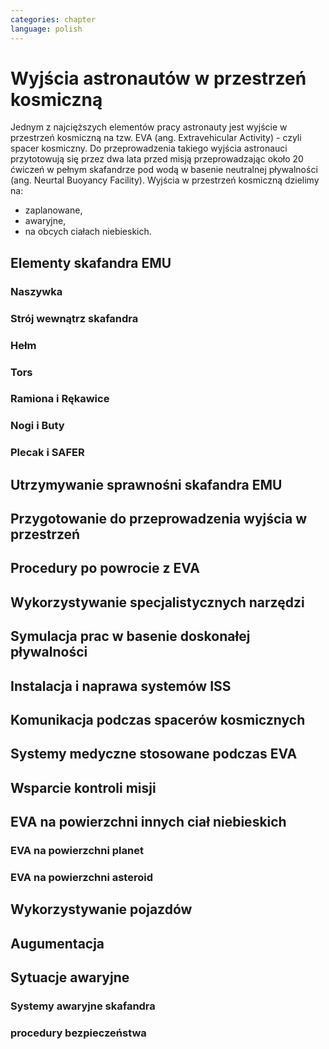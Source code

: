 ```yaml
---
categories: chapter
language: polish
---
```


# Wyjścia astronautów w przestrzeń kosmiczną

Jednym z najcięższych elementów pracy astronauty jest wyjście w przestrzeń kosmiczną na tzw. EVA (ang. Extravehicular Activity) - czyli spacer kosmiczny. Do przeprowadzenia takiego wyjścia astronauci przytotowują się przez dwa lata przed misją przeprowadzając około 20 ćwiczeń w pełnym skafandrze pod wodą w basenie neutralnej pływalności (ang. Neurtal Buoyancy Facility). Wyjścia w przestrzeń kosmiczną dzielimy na:
- zaplanowane,
- awaryjne,
- na obcych ciałach niebieskich.




## Elementy skafandra EMU
<!-- TODO: EMU
Downing - zakładanie stroju EMU
Doffing - ściąganie stroju EMU
-  total suit weighs about 275 lbs
-->
### Naszywka
<!-- 
That is the EVA insignia patch.  It is the symbol used by the team responsible for the suits.  It is a space age representation of Leonardo daVinci's Vitruvian man.  The five stars represent the five NASA programs that have utilized EVA (Extravehicular Activity).
-->

### Strój wewnątrz skafandra

### Hełm

### Tors

### Ramiona i Rękawice

### Nogi i Buty

### Plecak i SAFER
<!-- TODO: EVA Suit
- rękawice i obniżona zręczność
- szczelność
- cyrkulacja powietrza w masce
- oświetlenie nocne
- Augument Reality i możliwość zdalnego aktualizowania procedur
- checklista naramienna
- kamery na hełmie
- oświtlenie nocne

Every suit leaks

What is the pressure inside the suit during EVA.
- EMU 4.3 PSI
- Orlan 5.7 PSI
- atmospheric 14.7 psi
- w strojach tylko i wyłącznie oddychają czystym tlenem
-->


<!-- TODO: EMU - Extravehicular Mobility Unit
- design z ery Apollo
- pielucha dla dorosłych
- Cotton Long Jons (zwykła off-the shelf bielizna bawełniana)
    - ma wsiąknąć w nią pot
    - aby ciało nie było śliskie
    - aby pot nie zbierał się i nie latał w kombinezonie
- Liquid Cold Ventilation Gourmet
    - bielizna z długimi rękawami i naramiennikami poprzetykana rurkami z płynącą wodą
    - płynie w nim zimna woda
    - zmieniając prędkość płynięcia wody, można regulować temperaturę
    - rozmieszczenie rurek powoduje, że nie czujesz miejscowego chłodu, tylko rozprasza się po całym ciele
    - bielizna jest w drobną siateczkę przez którą przelatuje powietrze
- Communication Cap (Snoopy Cap)
    - wpina się do portu w skafandrze
    - pozwala na komunikację ze stacją i z ziemią
- Cotton gloves (które idą pod zwykłe rękawice) mają wsiąkać pot
- Różne pads and shields aby chronić przed urażeniem ciała i odciskami skafandra plus guzami
- Ubieranie stroju
    - Lower Torso Assembly - spodnie
    - Upper Torso Assembly - góra
    - hard upper torso - sztywna skorupa, ze względu na konieczność podtrzymywania narzędzi, Life Support Systems
    - ubierają spodnie a później nakładają górę
    - mają metalową obręcz z haczykami która spina obie części
    - później nakładają rękawice
    - hełm
- Hełm
    - strój i materiały wewnątrz tłumią echo
    - hełm się nie rusza
    - Field of View jest limited
    - Situational Awareness również jest limited
    - hełm ma wbudowany Visor ze złota (gałka po prawej)
    - oraz daszek (shield) chroniący przed direct sun (gałka po lewej)
    - szyba jest zrobiona ze zwykłego polycarbonate lexan plastic
- Rękawice
    - są customizowane do pewnego stopnia, mają dużo różnych rozmiarów
    - tradeoff pomiędzy dextirity a comfort
    - muszą lekko uwierać aby dextirity było największe
- Upper Torso i Lower Torso jest w trzech rozmiarach
    - Small
    - Medium
    - Large
- Life Support System z tyłu
- Tools z przodu
    - Mini workstation dołączany bezpośrednio do Hard Upper Torso
    - narzędzia są dobierane w zależności od zadań które trzeba wykonać przy EVA
    - narzędzia
        - ratchet wrench 3H drive, z pokrętłem z tyłu aby móc operować w małej przestrzeni, możliwość doczepienia cheater arm, aby przedłużyć uchwyt i podwoić moment torque (trzeba uważać aby nie ukręcić śruby)
        - kręcąc kluczem, klucz odpycha Ciebie więc zwykle korzysta się z niego jedną ręką a druga trzyma się stacji aby zyskać stabilność, chyba że używają foot restraint aby nie odlatywać
        - narzędzia nigdy nie mogą być bez przywiązania, są połączone ze skafandrem Equipment Theather (z karabińczykiem)
        - ze względu na różną wielkość gniazd i śrub są także przejściówki, które nakłada się na klucz, przejściówki również są podpięte do mniejszego Equipment Theater (socket catty) z zatyczką aby przy zakładaniu nie odleciały
    -
- Rosjanie mają jednoczęściowe stroje do których wchodzi się przez plecak
- Strój składa się z różnych materiałów i warstw kompozytów, tajemnica NASA
-
- ważne są rękawiczki i przeguby
- rękawice definiują to co możesz zrobić
- każdy ma swoje rękawiczki

W przypadku Emergency case ludzie rzucają eksperymenty i skupiają się na pomocy EV na powrocie do bazy.



Astronauci podczas EVA na ISS nie korzystają z radiation decimeter bo boją się, że zostanie nagrane i następnym razem ich nie puszczą.
Astronauci nie zawsze chcą wszystko raportować, na wszelki wypadek, bo nie są pewni czy wszystko zrobili perfekt.




OBSPV - OnBoard Station Procedure Viewing Software




60% astronautów jest super, reszta zdarza się że osiadają na laurach i przestają się uczyć kiedy mają już jakieś


Najlepiej skontaktować się z Bernardem aby zapytał się kogoś z EAC: Harvy i Frank de Winne o procedury szkolenia.

Skontaktować się z MPUSC - Multi Purpose User Suppoer Center

Flight note system - późniejsze informacje dla zespołu (delta information) lub updated procedures, które zmieniają się od założeń

-->

## Utrzymywanie sprawnośni skafandra EMU
<!-- TODO: Wymiana elementów w skafandrze
- nie są przystosowane do naprawy w nieważkości
- Suit "Surgery", fan, pump, water-gas separator failure
- Day and a half procedure
- Knots and bolts
- Twizzers, vacuum cleaner with mash Net do zasysania śrubek i ręcznik z drugiej strony aby upewnić się czy śrubki nie wpadają do środka
- Wszystkie rzeczy w rękawiczkach, wszystko nagrywane na kamerach i monitorowane z ziemi przez inżynierów, mają specjalne narzędzia do space suitów które nie są nigdzie wykorzystywane, space suity działają w środowisku 100% oxygen

Trening EVA
- skafander Orlan MK i Orlan MKS
- Certyfikacja w obsłudze skafandra

Amerykanskie skafandry
- EMU
- Pomarańczowy
-->


## Przygotowanie do przeprowadzenia wyjścia w przestrzeń
<!-- What medical examination you perform before and after EVA
- Ruskie MO - medical assessment (5 or 6)
- threadmill, hand ergomenter,
- ECG, cardiovascular, blood pressure, QRS complex
- zdarzyło się raz aby ktoś był wykluczony
- badają zdolność do EVA już nawet na kilka dni przed

What is the procedure for EVA preparation (oxygen intake) - pre-breath protocol
- O2 environment makes pre-breath easier
- Rosyjski strój pozwala szybciej wyjść, ale nie tak długo siedzieć
- kiedyś, oddychają czystym O2 jadąc na rowerze z maską, a później wchodzą do stroju i obniżają ciśnienie
- camp-out, śpią w śluzie z 10.2 PSI i to się zmienia z 21% do 28% tlenu
- exercise protocol in the suit, połączenie starszych
- możesz zrobić cały pre-breath przez 4 godziny w stroju (zrobili to dwukrotnie, awaryjnie)
- Rosjanie mają 30-40 minut
- jeżeli miałbyś strój z 8 PSI to nie musisz mieć żadnych pre-breath, ale nie dałoby się niczego robić

-->

## Procedury po powrocie z EVA
<!-- TODO: Procedure after EVA
- Ruskie walą wódkę, jeszcze w śluzie zanim się zdepresuryzuje. nigdy się nic nie stało
- amerykanom dwukrotnie zdarzyło się przytrzasnąć narzędzie
- wyrównują do 5 PSI i robią leak check, jeżeli nie działa, to upuszają powietrze i jeszcze raz sprawdzają właz
- nominal procedures
- repress takes 15 minutes
- depress takes 30 minutes
- cooling, oxygen supplies
-->


## Wykorzystywanie specjalistycznych narzędzi

## Symulacja prac w basenie doskonałej pływalności
<!-- TODO:

Jak trenują EVA, o których nie wiedzą, że będą potrzebowali w przyszłości:
- generic training - szkolenie generyczne z umiejętności, które się zawsze przydają
- cross-training szkolą ludzi tak by każdy miał przynajmniej pojęcie jak to się robi

Generic Training
a później Flight Assignment
Repetition mode już bezpośrednio przed samym wylotem.

Czasami zadarzają się astronauci którzy nie mogą robić EVA, bo trzeba być on-top-of-everything
trzeba mieć kondycję, znać strój, być przetrenowanym


- Ciśnienie w skafandrze 4.3 PSI
- 3-4 trenują w NBF pod wodą
- W basenie trenują również kontakt z CAPCOM
- O wszystkim informują CAPCOM
- EVA szkolenie z trzymania się, podwójnego bezpieczeństwa i przenoszenia ładunku
- Korzystanie z narzędzi
- Wyrównywanie ciśnienia w środku skafandra
- Dolly Burton (ustnik do przedmuchiwania ciśnienia)

Przy szkoleniu wodnym, opuszczanie kapsuły w wodzie są dwie opcje
- w skafandrze wodnym suchym (zdążyli się przebrać)
- Awaryjne w skafandrze Sokol
Odpalanie racy i dmuchanie jacketów jak nurkowie


- Szkolenie VR dla EVA (hololense, oculus)

- Amonia (NH3) Leak
- rozszerzalność cieplna metali i zmiana siły na pokrętłach i wajchach
- jeżeli jesteś w foot restraint to powinieneś przestać przykładać siłę w cokolwiek aby nie urwać
- skażenie skafandra podczas EVA
    - procedury dla airlock
    - procedury powrotu aby nie ryzykować życia innych
    - pędzel do strzepania amoniaku
    - wyparowanie płatków śniegowych w słońcu
    - wyrównanie ciśnienia w airlock aby móc otworzyć i wrzucić mokre ręczniki by się wytarli oraz ściany i odpowietrzniki
- Ćwiczą 20 zanim wykonają to w kosmosie
- Wejścia po 6 godzin
- Pózniej w kosmosie 8/9 godzin
- 2 safety divers
- 1 floating diver (z kamerą)
- 2 utility diver z narzędziami, monitorują i pomagają się rozstawić
- Badanie ciśnieniowe skafandra


- NBL: dwóch nurków (EV1 EV2) na jednego astronautę Safety Diver + jeden (Float Diver) z kamerą i zmieniają się co dwie godziny, video jest do prezentacji i do analizowania szkoleń
- Comcheck
- Portable Life System on
- schodzenie do basenu po linie w dół aby Astronauta mógł reagować na zmiany ciśnienia w swoim tempie i aby nic się nie stało
- urządzenie do przedmuchiwania ciśnienia w uszach (Valsalva maneuver - przedmuchiwanie uszu, gdy ciśnienie zapycha)
- weight out - nurkowie wyważają astronautę - dodają pianki i ciężarków abyś był neutralny w każdej pozycji
    - pionowo
    - do góry nogami
    - bokiem
- Siedzą pod wodą po 6 godzin i strasznie to wykańcza ręce
- puszczają muzyczkę (Bastille - Pompeii)
- mają misję do ukończenia
- Na dwie osoby trenujące EVA jest około 40 osób, które upewniają się, że wszystko jest bezpiecznie


Why are space suits still bulky?

While it's technically possible to create a tight suit that protects you from the vacuum of space and probably the extreme temperatures as well, one of the functions of the suit is to protect you from meteoroids -- grains of sand moving at tens of thousands of miles per hour. For this reason, the suit is made up of many layers of different fabrics that will stop a meteoroid from puncturing the suit -- and the astronaut. As you can see in this diagram, layers 6 through 14, 9 layers in total, are devoted to stopping meteoroids.


EVA
- utrzymywanie skafandrów w gotowości
- procedury wyjść
- planowanie wyjść i zadań podczas EVA
- Augmented Reality (mobiPV, Google Glass)
- Pozycjonowanie astronautów i obserwacja realtime gdzie są
- GPS na Księżycu i Marsie
- Nawigowanie alternatywne
- Geografia terenu

-->


## Instalacja i naprawa systemów ISS

## Komunikacja podczas spacerów kosmicznych
<!-- TODO: Komunikacja EVA
Podczas EVA masz big loop i każdy może słuchać i włączać się do rozmów.
Zwykle podczas EVA CapCom komunikuje się z zespołem.

Ground Loop
Space to Ground Loop
EV Loop (for EVA)
Russian CapCom rozmawia z ruskim CapComem
Amerykański CapCom rozmawia z Amerykańskim

CapCom jest astronautą i przechodzi przez ten sam trening. Ci ludzie dobrze się znają.

Przynajmniej dwie osoby wychodzą na EVA i minimalnie jedna zostaje w bazie jako IVA.

EV1 jest bardziej prestiżowy. Astronauci o to konkurują.
EV1 jest przyznawany ze względu na ranking lub wyszkolenie.
-->

## Systemy medyczne stosowane podczas EVA
<!--
- dosimeter
-
- ECG, 3 electrode
- Suit sensor
- Respiratory Coefficient
- Respiratory trace
- Oxygen Consumption
- Oxygen Uptake
- Leak Check (every suit leaks)
- CO2 sensor
- O2 sensor
- O2 consumption (per astronaut)
- Anarobic
- QRS complex
- measuring chest
- temperature sensor on your ear (wcześniej w rectal) [Russian Suit]
- Radiation dosimeter
- LCVG (Liquid Cooling and Ventilation Groumet)
- anarobic (na podstawie O2 i CO2)
- metabolism
-->

## Wsparcie kontroli misji

## EVA na powierzchni innych ciał niebieskich
<!-- TODO: EVA na powierzchni innych ciał niebieskich
- temperatura
- upadki i wstawanie
- radzenie sobie z pyłem
- fotografia
- 

### EVA na powierzchni Księżyca
<!-- Lunar habitat
- 3 ways of scrubbing CO2
- Lithium-hydroxide
- EMU ma wymienialne kardridże
- EMU ma metal-oxide w wymienialnych kardridżach
- swing-bads - molecular sivs (mass number of the element from the) sito działa na zasadzie wysysania w przestrzeń kosmiczną gazu ze specyficzną masą atomową
- Wszystkie systemy muszą być przynajmniej potrójne
-->


### EVA na powierzchni planet

### EVA na powierzchni asteroid

## Wykorzystywanie pojazdów
<!-- Pojazdy
- Poduszkowce
- Drony
- Łaziki eksploracji robotycznej
- Łaziki transportowe dla astronautów
- Balony
- Łodzie podwodne
- Krety
-->

## Augumentacja

## Sytuacje awaryjne

### Systemy awaryjne skafandra
<!-- TODO: EMU Emergency
- SAFER
- trzymanie ciśnienia przez 22 min
-->


### procedury bezpieczeństwa
<!--
Przećwiczenie ściągania osoby, która ma problemy podczas EVA.
Kiedy nie mogą widzieć przez visor.
Kiedy jakiś członek zespołu jest unieruchomiony.
Kiedy straci przytomność.
Kiedy są lekkie problemy ze strojem.
Kiedy są ciężkie problemy ze strojem.
Procedurą jest zapewnienie członkowi Ambilical.

Na każdym suicie mają dwa radia. Kiedy jedno przestanie działać, muszą zmienić częstotliwość.
Używają języka znaków i gestów w przypadku braku możliwości komunikacji.
Mają nasłuch na dwóch częstotliwościach.
Ćwiczenie relay-com czyli przekazywanie wiadomości przez pośrednika gdy nie ma łączności bezpośredniej z członkiem EVA
TDRA - Space to Space communication system, predefined 8 miliseconds slots

Trenują abnormal situations w NBL

- Emergency: Jednemu astronaucie podczas EVA kończy się powietrze
- Emergency: Pojawienie się wody w skafandrze
- Emergency: Chłodzenie
- Emergency: Ewakuacja habitatu
- Emergency: Holowanie nieprzytomnego astronauty
- Emergency: Komunikacja na wypadek braku łączności podczas EVA
- Abort case
-->

